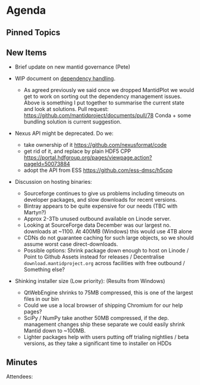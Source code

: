 Agenda
======

Pinned Topics
-------------

New Items
---------

- Brief update on new mantid governance (Pete)

- WIP document on [dependency handling](https://github.com/mantidproject/documents/blob/thirdparty-dependencies/Design/ThirdpartyDependencies.md).
  - As agreed previously we said once we dropped MantidPlot we would get to work on sorting out the dependency management issues. Above is something
    I put together to summarise the current state and look at solutions.
    Pull request: https://github.com/mantidproject/documents/pull/78
    Conda + some bundling solution is current suggestion.
    
- Nexus API might be deprecated. Do we:
  - take ownership of it https://github.com/nexusformat/code  
  - get rid of it, and replace by plain HDF5 CPP https://portal.hdfgroup.org/pages/viewpage.action?pageId=50073884 
  - adopt the API from ESS https://github.com/ess-dmsc/h5cpp
    
- Discussion on hosting binaries:
  - Sourceforge continues to give us problems including timeouts on developer packages, and slow downloads for recent versions.
  - Bintray appears to be quite expensive for our needs (TBC with Martyn?)
  - Approx 2-3Tb unused outbound available on Linode server.
  - Looking at SourceForge data December was our largest no. downloads at ~1100. At 400MB (Windows) this would use 4TB alone
  - CDNs do not guarantee caching for such large objects, so we should assume worst case direct-downloads.
  - Possible options: Shrink package down enough to host on Linode / Point to Github Assets instead for releases / Decentralise `download.mantidproject.org` across facilities with free outbound / Something else?

- Shinking installer size (Low priority):
  (Results from Windows)
  - QtWebEngine shrinks to 75MB compressed, this is one of the largest files in our bin
  - Could we use a local browser of shipping Chromium for our help pages?
  - SciPy / NumPy take another 50MB compressed, if the dep. management changes ship these separate we could easily shrink Mantid down to ~100MB.
  - Lighter packages help with users putting off trialing nightlies / beta versions, as they take a significant time to installer on HDDs


Minutes
-------
Attendees:
